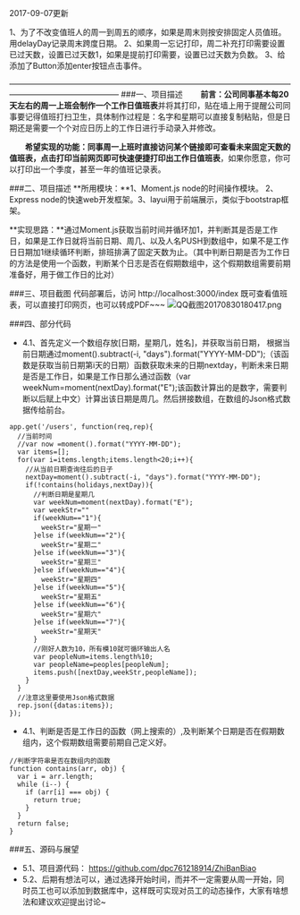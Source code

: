 
2017-09-07更新

1、为了不改变值班人的周一到周五的顺序，如果是周末则按安排固定人员值班。用delayDay记录周末跨度日期。
2、如果周一忘记打印，周二补充打印需要设置已过天数，设置已过天数1，如果是提前打印需要，设置已过天数为负数。
3、给添加了Button添加enter按钮点击事件。

——————————————————————————————————————————————————
###一、项目描述
  **前言：**公司同事基本每20天左右的周一上班会制作一个**工作日值班表**并将其打印，贴在墙上用于提醒公司同事要记得值班打扫卫生，具体制作过程是：名字和星期可以直接复制粘贴，但是日期还是需要一个个对应日历上的工作日进行手动录入并修改。

  **希望实现的功能：**同事周一上班时直接访问某个链接即可查看未来固定天数的值班表，点击打印当前网页即可快速便捷打印出**工作日值班表**，如果你愿意，你可以打印出一个季度，甚至一年的值班记录表。

###二、项目描述
**所用模块：**1、Moment.js node的时间操作模块。  2、Express node的快速web开发框架。3、layui用于前端展示，类似于bootstrap框架。

**实现思路：**通过Moment.js获取当前时间并循环加1，并判断其是否是工作日，如果是工作日就将当前日期、周几、以及人名PUSH到数组中，如果不是工作日日期加1继续循环判断，排班排满了固定天数为止。（其中判断日期是否为工作日的方法是使用一个函数，判断某个日志是否在假期数组中，这个假期数组需要前期准备好，用于做工作日的比对）

###三、项目截图
代码部署后，访问 http://localhost:3000/index 既可查看值班表，可以直接打印网页，也可以转成PDF~~~
![QQ截图20170830180417.png](http://upload-images.jianshu.io/upload_images/2227968-f0b41deef9d61c90.png?imageMogr2/auto-orient/strip%7CimageView2/2/w/1240)

###四、部分代码
- 4.1、首先定义一个数组存放[日期，星期几，姓名]，并获取当前日期， 根据当前日期通过moment().subtract(-i, "days").format("YYYY-MM-DD");（该函数是获取当前日期第i天的日期）函数获取未来的日期nextday，判断未来日期是否是工作日，如果是工作日那么通过函数（var weekNum=moment(nextDay).format("E");该函数计算出的是数字，需要判断以后赋上中文）计算出该日期是周几。然后拼接数组，在数组的Json格式数据传给前台。
```
app.get('/users', function(req,rep){
  //当前时间
  //var now =moment().format("YYYY-MM-DD");
  var items=[];
  for(var i=items.length;items.length<20;i++){
    //从当前日期查询往后的日子
    nextDay=moment().subtract(-i, "days").format("YYYY-MM-DD");
    if(!contains(holidays,nextDay)){
      //判断日期是星期几
      var weekNum=moment(nextDay).format("E");
      var weekStr=""
      if(weekNum=="1"){
        weekStr="星期一"
      }else if(weekNum=="2"){
        weekStr="星期二"
      }else if(weekNum=="3"){
        weekStr="星期三"
      }else if(weekNum=="4"){
        weekStr="星期四"
      }else if(weekNum=="5"){
        weekStr="星期五"
      }else if(weekNum=="6"){
        weekStr="星期六"
      }else if(weekNum=="7"){
        weekStr="星期天"
      }
      //刚好人数为10，所有模10就可循环输出人名
      var peopleNum=items.length%10;
      var peopleName=peoples[peopleNum];
      items.push([nextDay,weekStr,peopleName]);
    }
  }
  //注意这里要使用Json格式数据
  rep.json({datas:items});
});
```
- 4.1、判断是否是工作日的函数（网上搜索的）,及判断某个日期是否在假期数组内，这个假期数组需要前期自己定义好。
```
//判断字符串是否在数组内的函数
function contains(arr, obj) {
  var i = arr.length;
  while (i--) {
    if (arr[i] === obj) {
      return true;
    }
  }
  return false;
}

```

###五、源码与展望
- 5.1、项目源代码： https://github.com/dpc761218914/ZhiBanBiao
- 5.2、后期有想法可以，通过选择开始时间，而并不一定需要从周一开始，同时员工也可以添加到数据库中，这样既可实现对员工的动态操作，大家有啥想法和建议欢迎提出讨论~